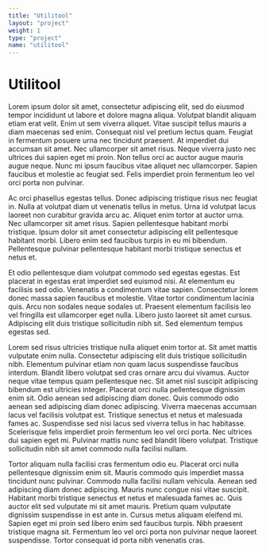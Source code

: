 ```yaml
---
title: "Utilitool"
layout: "project"
weight: 1
type: "project"
name: "utilitool"
---
```


# Utilitool

Lorem ipsum dolor sit amet, consectetur adipiscing elit, sed do eiusmod tempor incididunt ut labore et dolore magna aliqua. Volutpat blandit aliquam etiam erat velit. Enim ut sem viverra aliquet. Vitae suscipit tellus mauris a diam maecenas sed enim. Consequat nisl vel pretium lectus quam. Feugiat in fermentum posuere urna nec tincidunt praesent. At imperdiet dui accumsan sit amet. Nec ullamcorper sit amet risus. Neque viverra justo nec ultrices dui sapien eget mi proin. Non tellus orci ac auctor augue mauris augue neque. Nunc mi ipsum faucibus vitae aliquet nec ullamcorper. Sapien faucibus et molestie ac feugiat sed. Felis imperdiet proin fermentum leo vel orci porta non pulvinar.

Ac orci phasellus egestas tellus. Donec adipiscing tristique risus nec feugiat in. Nulla at volutpat diam ut venenatis tellus in metus. Urna id volutpat lacus laoreet non curabitur gravida arcu ac. Aliquet enim tortor at auctor urna. Nec ullamcorper sit amet risus. Sapien pellentesque habitant morbi tristique. Ipsum dolor sit amet consectetur adipiscing elit pellentesque habitant morbi. Libero enim sed faucibus turpis in eu mi bibendum. Pellentesque pulvinar pellentesque habitant morbi tristique senectus et netus et.

Et odio pellentesque diam volutpat commodo sed egestas egestas. Est placerat in egestas erat imperdiet sed euismod nisi. At elementum eu facilisis sed odio. Venenatis a condimentum vitae sapien. Consectetur lorem donec massa sapien faucibus et molestie. Vitae tortor condimentum lacinia quis. Arcu non sodales neque sodales ut. Praesent elementum facilisis leo vel fringilla est ullamcorper eget nulla. Libero justo laoreet sit amet cursus. Adipiscing elit duis tristique sollicitudin nibh sit. Sed elementum tempus egestas sed.

Lorem sed risus ultricies tristique nulla aliquet enim tortor at. Sit amet mattis vulputate enim nulla. Consectetur adipiscing elit duis tristique sollicitudin nibh. Elementum pulvinar etiam non quam lacus suspendisse faucibus interdum. Blandit libero volutpat sed cras ornare arcu dui vivamus. Auctor neque vitae tempus quam pellentesque nec. Sit amet nisl suscipit adipiscing bibendum est ultricies integer. Placerat orci nulla pellentesque dignissim enim sit. Odio aenean sed adipiscing diam donec. Quis commodo odio aenean sed adipiscing diam donec adipiscing. Viverra maecenas accumsan lacus vel facilisis volutpat est. Tristique senectus et netus et malesuada fames ac. Suspendisse sed nisi lacus sed viverra tellus in hac habitasse. Scelerisque felis imperdiet proin fermentum leo vel orci porta. Nec ultrices dui sapien eget mi. Pulvinar mattis nunc sed blandit libero volutpat. Tristique sollicitudin nibh sit amet commodo nulla facilisi nullam.

Tortor aliquam nulla facilisi cras fermentum odio eu. Placerat orci nulla pellentesque dignissim enim sit. Mauris commodo quis imperdiet massa tincidunt nunc pulvinar. Commodo nulla facilisi nullam vehicula. Aenean sed adipiscing diam donec adipiscing. Mauris nunc congue nisi vitae suscipit. Habitant morbi tristique senectus et netus et malesuada fames ac. Quis auctor elit sed vulputate mi sit amet mauris. Pretium quam vulputate dignissim suspendisse in est ante in. Cursus metus aliquam eleifend mi. Sapien eget mi proin sed libero enim sed faucibus turpis. Nibh praesent tristique magna sit. Fermentum leo vel orci porta non pulvinar neque laoreet suspendisse. Tortor consequat id porta nibh venenatis cras.
